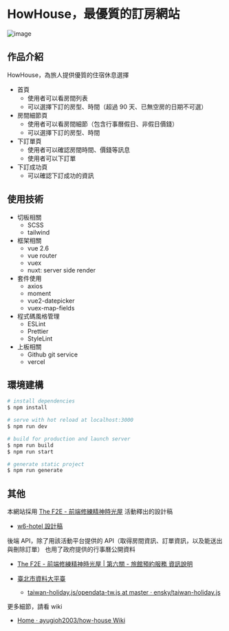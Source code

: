 # HowHouse，最優質的訂房網站

![image](https://user-images.githubusercontent.com/5466631/123921492-a1b36d80-d9b9-11eb-8e2d-48d139c1c99d.png)

## 作品介紹

HowHouse，為旅人提供優質的住宿休息選擇

- 首頁
  - 使用者可以看房間列表
  - 可以選擇下訂的房型、時間（超過 90 天、已無空房的日期不可選）
- 房間細節頁
  - 使用者可以看房間細節（包含行事曆假日、非假日價錢）
  - 可以選擇下訂的房型、時間
- 下訂單頁
  - 使用者可以確認房間時間、價錢等訊息
  - 使用者可以下訂單
- 下訂成功頁
  - 可以確認下訂成功的資訊

## 使用技術

- 切板相關
  - SCSS
  - tailwind
- 框架相關
  - vue 2.6
  - vue router
  - vuex
  - nuxt: server side render
- 套件使用
  - axios
  - moment
  - vue2-datepicker
  - vuex-map-fields
- 程式碼風格管理
  - ESLint
  - Prettier
  - StyleLint
- 上板相關
  - Github git service
  - vercel

## 環境建構

```bash
# install dependencies
$ npm install

# serve with hot reload at localhost:3000
$ npm run dev

# build for production and launch server
$ npm run build
$ npm run start

# generate static project
$ npm run generate
```

## 其他

本網站採用 [The F2E - 前端修練精神時光屋](https://challenge.thef2e.com) 活動釋出的設計稿

- [w6-hotel 設計稿](https://xd.adobe.com/spec/8384ecea-5384-44d2-72a7-94d9b883504d-f5b5/screen/3ee8c726-cbff-4e09-8311-5e1c88525d4a/main-mockup-navbar-fixed)

後端 API，除了用該活動平台提供的 API（取得房間資訊、訂單資訊，以及能送出與刪除訂單）
也用了政府提供的行事曆公開資料

- [The F2E - 前端修練精神時光屋 | 第六關 - 旅館預約服務 資訊說明](https://challenge.thef2e.com/news/17)
- [臺北市資料大平臺](https://data.taipei/#/dataset/detail?id=c30ca421-d935-4faa-b523-9c175c8de738)

  - [taiwan-holiday.js/opendata-tw.js at master · ensky/taiwan-holiday.js](https://github.com/ensky/taiwan-holiday.js/blob/master/lib/opendata-tw.js)

更多細節，請看 wiki

- [Home · ayugioh2003/how-house Wiki](https://github.com/ayugioh2003/how-house/wiki)
